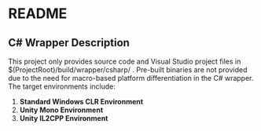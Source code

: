 # README

## C# Wrapper Description

This project only provides source code and Visual Studio project files in $(ProjectRoot)/build/wrapper/csharp/ . Pre-built binaries are not provided due to the need for macro-based platform differentiation in the C# wrapper. The target environments include:

1. **Standard Windows CLR Environment**
2. **Unity Mono Environment**
3. **Unity IL2CPP Environment**